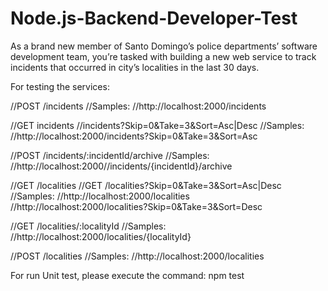 # Node.js-Backend-Developer-Test
As a brand new member of Santo Domingo’s police departments’ software development team, you’re tasked with building a new web service to track incidents that occurred in city’s localities in the last 30 days.

For testing the services:

//POST /incidents
//Samples:
//http://localhost:2000/incidents

//GET incidents
//incidents?Skip=0&Take=3&Sort=Asc|Desc
//Samples:
//http://localhost:2000/incidents?Skip=0&Take=3&Sort=Asc

//POST /incidents/:incidentId/archive
//Samples:
//http://localhost:2000//incidents/{incidentId}/archive

//GET /localities
//GET /localities?Skip=0&Take=3&Sort=Asc|Desc
//Samples:
//http://localhost:2000/localities
//http://localhost:2000/localities?Skip=0&Take=3&Sort=Desc

//GET /localities/:localityId
//Samples:
//http://localhost:2000/localities/{localityId}

//POST /localities
//Samples:
//http://localhost:2000/localities

For run Unit test, please execute the command:
npm test
